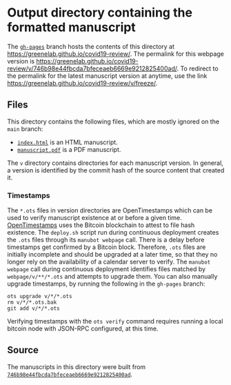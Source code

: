 # Output directory containing the formatted manuscript

The [`gh-pages`](https://github.com/greenelab/covid19-review/tree/gh-pages) branch hosts the contents of this directory at <https://greenelab.github.io/covid19-review/>.
The permalink for this webpage version is <https://greenelab.github.io/covid19-review/v/746b98e44fbcda7bfeceaeb6669e9212825400ad/>.
To redirect to the permalink for the latest manuscript version at anytime, use the link <https://greenelab.github.io/covid19-review/v/freeze/>.

## Files

This directory contains the following files, which are mostly ignored on the `main` branch:

+ [`index.html`](index.html) is an HTML manuscript.
+ [`manuscript.pdf`](manuscript.pdf) is a PDF manuscript.

The `v` directory contains directories for each manuscript version.
In general, a version is identified by the commit hash of the source content that created it.

### Timestamps

The `*.ots` files in version directories are OpenTimestamps which can be used to verify manuscript existence at or before a given time.
[OpenTimestamps](https://opentimestamps.org/) uses the Bitcoin blockchain to attest to file hash existence.
The `deploy.sh` script run during continuous deployment creates the `.ots` files through its `manubot webpage` call.
There is a delay before timestamps get confirmed by a Bitcoin block.
Therefore, `.ots` files are initially incomplete and should be upgraded at a later time, so that they no longer rely on the availability of a calendar server to verify.
The `manubot webpage` call during continuous deployment identifies files matched by `webpage/v/**/*.ots` and attempts to upgrade them.
You can also manually upgrade timestamps, by running the following in the `gh-pages` branch:

```shell
ots upgrade v/*/*.ots
rm v/*/*.ots.bak
git add v/*/*.ots
```

Verifying timestamps with the `ots verify` command requires running a local bitcoin node with JSON-RPC configured, at this time.

## Source

The manuscripts in this directory were built from
[`746b98e44fbcda7bfeceaeb6669e9212825400ad`](https://github.com/greenelab/covid19-review/commit/746b98e44fbcda7bfeceaeb6669e9212825400ad).
